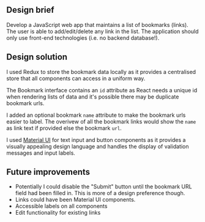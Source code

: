 ## Design brief

Develop a JavaScript web app that maintains a list of bookmarks (links). The user is
able to add/edit/delete any link in the list. The application should only use
front-end technologies (i.e. no backend database!).

## Design solution

I used Redux to store the bookmark data locally as it provides a centralised store that all components can access in a uniform way.

The Bookmark interface contains an `id` attribute as React needs a unique id when rendering lists of data and it's possible there may be duplicate bookmark urls.

I added an optional bookmark `name` attribute to make the bookmark urls easier to label. The overivew of all the bookmark links would show the `name` as link text if provided else the bookmark `url`.

I used <a href="https://mui.com/material-ui/">Material UI</a> for text input and button components as it provides a visually appealing design language and handles the display of validation messages and input labels.


## Future improvements

- Potentially I could disable the "Submit" button until the bookmark URL field had been filled in. This is more of a design preference though. 
- Links could have been Material UI components.
- Accessible labels on all components
- Edit functionality for existing links
